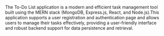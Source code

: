 The To-Do List application is a modern and efficient task management tool built using the MERN stack (MongoDB, Express.js, React, and Node.js).This application supports a user registration and authentication page and allows users to manage their tasks effectively, providing a user-friendly interface and robust backend support for data persistence and retrieval.


